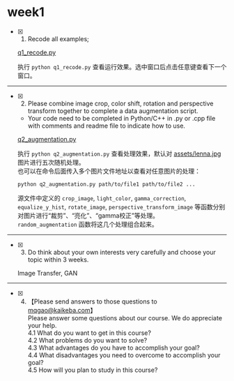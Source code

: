 # week1

- [x] 1. Recode all examples;

  [q1_recode.py](./q1_recode.py)

  执行 `python q1_recode.py` 查看运行效果。选中窗口后点击任意键查看下一个窗口。
---

- [x] 2. Please combine image crop, color shift, rotation and perspective transform together to complete a data augmentation script.  
  + Your code need to be completed in Python/C++ in .py or .cpp file with comments and readme file to indicate how to use.  
 
  [q2_augmentation.py](./q2_augmentation.py)

  执行 `python q2_augmentation.py` 查看处理效果，默认对 [assets/lenna.jpg](../assets/lenna.jpg) 图片进行五次随机处理。  
  也可以在命令后面传入多个图片文件地址以查看对任意图片的处理：
    ```
    python q2_augmentation.py path/to/file1 path/to/file2 ...
    ```

  源文件中定义的 `crop_image`, `light_color`, `gamma_correction`, `equalize_y_hist`, `rotate_image`, `perspective_transform_image` 等函数分别对图片进行“裁剪”、“亮化”、“gamma校正”等处理。  
  `random_augmentation` 函数将这几个处理组合起来。

---

- [x] 3. Do think about your own interests very carefully and choose your topic within 3 weeks.

  Image Transfer, GAN
---

- [x] 4. 【Please send answers to those questions to mqgao@kaikeba.com】  
  Please answer some questions about our course. We do appreciate your help.  
  4.1 What do you want to get in this course?  
  4.2 What problems do you want to solve?  
  4.3 What advantages do you have to accomplish your goal?  
  4.4 What disadvantages you need to overcome to accomplish your goal?  
  4.5 How will you plan to study in this course?
